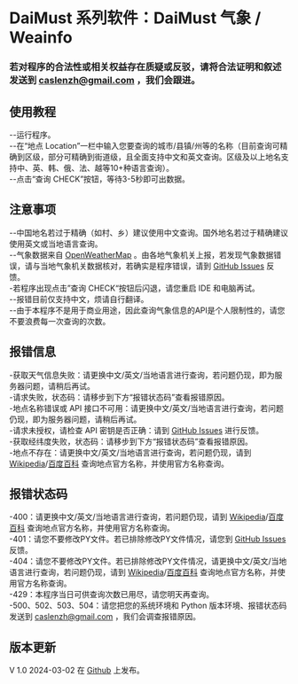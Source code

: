 # DaiMust 系列软件：DaiMust 气象 / Weainfo  
### 若对程序的合法性或相关权益存在质疑或反驳，请将合法证明和叙述发送到 [caslenzh@gmail.com](mailto:caslenzh@gmail.com) ，我们会跟进。  


## 使用教程
--运行程序。  
--在“地点 Location”一栏中输入您要查询的城市/县镇/州等的名称（目前查询可精确到区级，部分可精确到街道级，且全面支持中文和英文查询。区级及以上地名支持中、英、韩、俄、法、越等10+种语言查询）。  
--点击“查询 CHECK”按钮，等待3-5秒即可出数据。  


## 注意事项
--中国地名若过于精确（如村、乡）建议使用中文查询。国外地名若过于精确建议使用英文或当地语言查询。  
--气象数据来自 [OpenWeatherMap](https://openweathermap.org) 。由各地气象机关上报，若发现气象数据错误，请与当地气象机关数据核对，若确实是程序错误，请到 [GitHub Issues](https://github.com/CaslenZ/DaiMust/issues) 反馈。  
-若程序出现点击”查询 CHECK“按钮后闪退，请您重启 IDE 和电脑再试。  
--报错目前仅支持中文，烦请自行翻译。  
--由于本程序不是用于商业用途，因此查询气象信息的API是个人限制性的，请您不要浪费每一次查询的次数。  

## 报错信息
-获取天气信息失败：请更换中文/英文/当地语言进行查询，若问题仍现，即为服务器问题，请稍后再试。  
-请求失败，状态码：请移步到下方“报错状态码”查看报错原因。  
-地点名称错误或 API 接口不可用：请更换中文/英文/当地语言进行查询，若问题仍现，即为服务器问题，请稍后再试。    
-请求未授权，请检查 API 密钥是否正确：请到 [GitHub Issues](https://github.com/CaslenZ/DaiMust/issues) 进行反馈。  
-获取经纬度失败，状态码：请移步到下方“报错状态码”查看报错原因。    
-地点不存在：请更换中文/英文/当地语言进行查询，若问题仍现，请到 [Wikipedia](https://www.wikipedia.com)/[百度百科](https://baike.baidu.com) 查询地点官方名称，并使用官方名称查询。  

## 报错状态码  
-400：请更换中文/英文/当地语言进行查询，若问题仍现，请到 [Wikipedia](https://www.wikipedia.com)/[百度百科](https://baike.baidu.com) 查询地点官方名称，并使用官方名称查询。  
-401：请您不要修改PY文件。若已排除修改PY文件情况，请您到 [GitHub Issues](https://github.com/CaslenZ/DaiMust/issues) 反馈。  
-404：请您不要修改PY文件。若已排除修改PY文件情况，请更换中文/英文/当地语言进行查询，若问题仍现，请到 [Wikipedia](https://www.wikipedia.com)/[百度百科](https://baike.baidu.com) 查询地点官方名称，并使用官方名称查询。  
-429：本程序当日可供查询次数已用尽，请您明天再查询。  
-500、502、503、504：请您把您的系统环境和 Python 版本环境、报错状态码发送到 [caslenzh@gmail.com](mailto:caslenzh@gmail.com) ，我们会调查报错原因。  

## 版本更新
V 1.0 2024-03-02 在 [Github](https://github.com/CaslenZ/DaiMust/tree/main/DaiMust%20%E6%B0%94%E8%B1%A1%20Weainfo) 上发布。  
